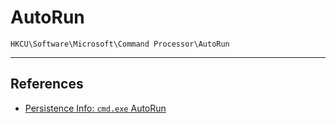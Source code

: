 # AutoRun

```
HKCU\Software\Microsoft\Command Processor\AutoRun
```

---
## References

- [Persistence Info: `cmd.exe` AutoRun](https://persistence-info.github.io/Data/cmdautorun.html)